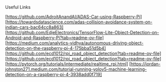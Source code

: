 Useful Links

[https://github.com/AdroitAnandAI/ADAS-Car-using-Raspberry-Pi]
[https://towardsdatascience.com/adas-collision-avoidance-system-on-indian-cars-bac64cc8a863]
[https://github.com/EdjeElectronics/TensorFlow-Lite-Object-Detection-on-Android-and-Raspberry-Pi?tab=readme-ov-file]
[https://medium.com/analytics-vidhya/autonomous-driving-object-detection-on-the-raspberry-pi-4-175bba51d5b4]
[https://github.com/ecd1012/rpi_road_object_detection?tab=readme-ov-file]
[https://github.com/ecd1012/rpi_road_object_detection?tab=readme-ov-file]
[https://pytorch.org/tutorials/intermediate/realtime_rpi.html]
[https://jordan-johnston271.medium.com/tutorial-running-yolov5-machine-learning-detection-on-a-raspberry-pi-4-3938add0f719]
